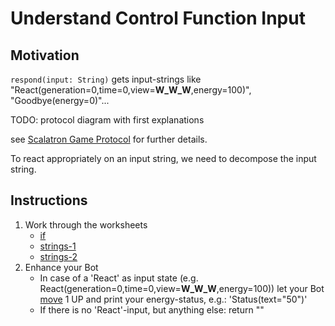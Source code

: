 # Understand Control Function Input

## Motivation
`respond(input: String)` gets input-strings like "React(generation=0,time=0,view=__W_W_W__,energy=100)", "Goodbye(energy=0)"...

  TODO: protocol diagram with first explanations
  
  see [Scalatron Game Protocol](https://github.com/plipp/scalatron/blob/master/Scalatron/doc/markdown/Scalatron%20Protocol.md#control-function-protocol)
  for further details.
  
  To react appropriately on an input string, we need to decompose the input string.
  
## Instructions

1. Work through the worksheets
    - [if](../../src/main/worksheets/03_01_if.sc)
    - [strings-1](../../src/main/worksheets/03_02-1-strings.sc)
    - [strings-2](../../src/main/worksheets/03_02-2-strings.sc)
2. Enhance your Bot
    - In case of a 'React' as input state (e.g. React(generation=0,time=0,view=__W_W_W__,energy=100)) 
      let your Bot [move](https://github.com/plipp/scalatron/blob/master/Scalatron/doc/markdown/Scalatron%20Protocol.md#movedirectionintint)
      1 UP and print your energy-status, e.g.: 'Status(text="50")'
    - If there is no 'React'-input, but anything else: return ""